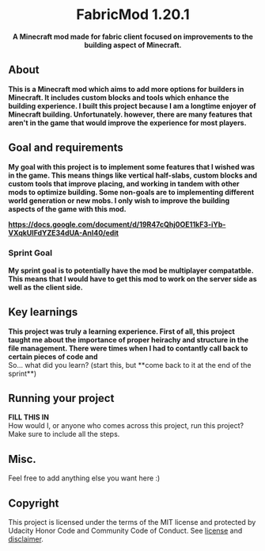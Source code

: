 <h1 align="center">FabricMod 1.20.1</h1>
<p align="center"><strong>A Minecraft mod made for fabric client focused on improvements to the building aspect of Minecraft.</strong>
<br/>

<h2>About</h2>
<strong>This is a Minecraft mod which aims to add more options for builders in Minecraft. It includes custom blocks and tools which enhance the building experience. I built this project because I am a longtime enjoyer of Minecraft building. Unfortunately. however, there are many features that aren't in the game that would improve the experience for most players. </strong><br/>


<h2>Goal and requirements</h2>
<strong> My goal with this project is to implement some features that I wished was in the game. This means things like vertical half-slabs, custom blocks and custom tools that improve placing, and working in tandem with other mods to optimize building. Some non-goals are to implementing different world generation or new mobs. I only wish to improve the building aspects of the game with this mod. 

https://docs.google.com/document/d/19R47cQhj0OE11kF3-iYb-VXqkUlFdYZE34dUA-AnI40/edit
 </strong><br/>
 
 <h3>Sprint Goal</h3>
<strong>My sprint goal is to potentially have the mod be multiplayer compatatble. This means that I would have to get this mod to work on the server side as well as the client side.</strong><br/>

<h2>Key learnings</h2>
<strong>This project was truly a learning experience. First of all, this project taught me about the importance of proper heirachy and structure in the file management. There were times when I had to contantly call back to certain pieces of code and </strong><br/>
So... what did you learn? (start this, but **come back to it at the end of the sprint**)

<h2>Running your project</h2>
<strong>FILL THIS IN</strong><br/>
How would I, or anyone who comes across this project, run this project? Make sure to include all the steps.

<h2>Misc.</h2>
Feel free to add anything else you want here :)

<h2>Copyright</h2>
This project is licensed under the terms of the MIT license and protected by Udacity Honor Code and Community Code of Conduct. See <a href="LICENSE.md">license</a> and <a href="LICENSE.DISCLAIMER.md">disclaimer</a>.
